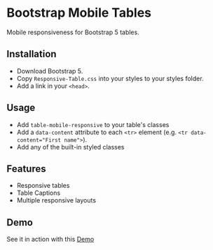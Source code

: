 
# Bootstrap Mobile Tables

Mobile responsiveness for Bootstrap 5 tables.


## Installation

- Download Bootstrap 5.
- Copy ```Responsive-Table.css``` into your styles to your styles folder.
- Add a link in your ```<head>```.

## Usage

- Add ```table-mobile-responsive``` to your table's classes
- Add a ```data-content``` attribute to each ```<tr>``` element (e.g. ```<tr data-content="First name">```).
- Add any of the built-in styled classes


## Features

- Responsive tables
- Table Captions
- Multiple responsive layouts


## Demo

See it in action with this [Demo](https://benjamin-keller.github.io/bootstrap-mobile-tables/)